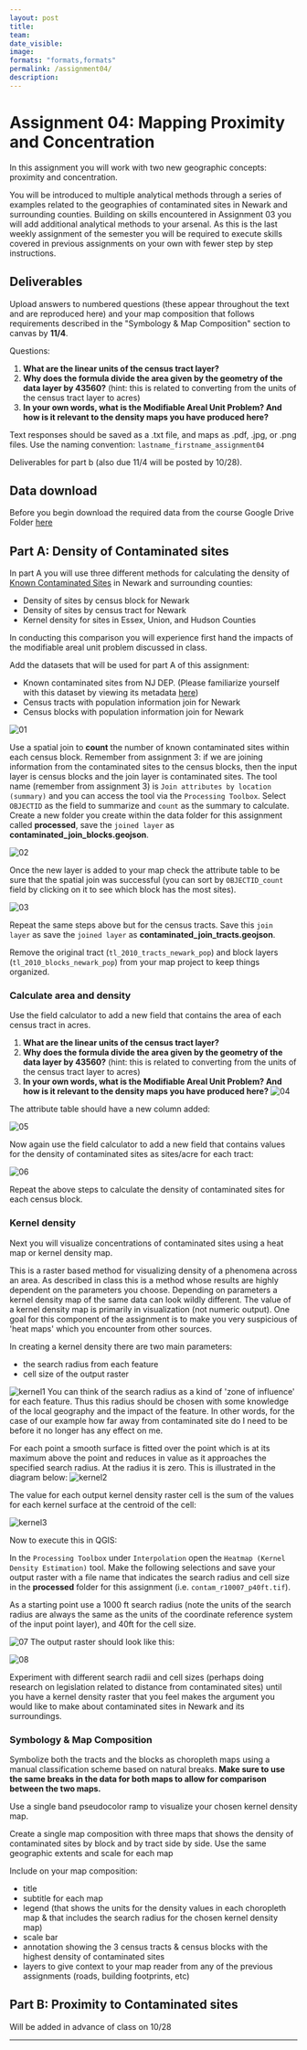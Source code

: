 ```yaml
---
layout: post
title: 
team: 
date_visible: 
image: 
formats: "formats,formats"
permalink: /assignment04/
description: 
---
```


# Assignment 04: Mapping Proximity and Concentration

In this assignment you will work with two new geographic concepts: proximity and concentration. 

You will be introduced to multiple analytical methods through a series of examples related to the geographies of contaminated sites in Newark and surrounding counties. Building on skills encountered in Assignment 03 you will add additional analytical methods to your arsenal. As this is the last weekly assignment of the semester you will be required to execute skills covered in previous assignments on your own with fewer step by step instructions.

## Deliverables 
Upload answers to numbered questions (these appear throughout the text and are reproduced here) and your map composition that follows requirements described in the "Symbology & Map Composition" section to canvas by **11/4**.  

Questions:  

1. **What are the linear units of the census tract layer?**
2. **Why does the formula divide the area given by the geometry of the data layer by 43560?** (hint: this is related to converting from the units of the census tract layer to acres)
3. **In your own words, what is the Modifiable Areal Unit Problem? And how is it relevant to the density maps you have produced here?**

Text responses should be saved as a .txt file, and maps as .pdf, .jpg, or .png files. Use the naming convention: 
`lastname_firstname_assignment04`

Deliverables for part b (also due 11/4 will be posted by 10/28).

## Data download

Before you begin download the required data from the course Google Drive Folder [here](https://drive.google.com/open?id=1xSRKJG7sPA-kH1GkRQu851hkqRtvJr-o)


## Part A: Density of Contaminated sites

In part A you will use three different methods for calculating the density of [Known Contaminated Sites](https://gisdata-njdep.opendata.arcgis.com/datasets/known-contaminated-site-list-for-new-jersey) in Newark and surrounding counties:  

- Density of sites by census block for Newark
- Density of sites by census tract for Newark
- Kernel density for sites in Essex, Union, and Hudson Counties

In conducting this comparison you will experience first hand the impacts of the modifiable areal unit problem discussed in class. 


Add the datasets that will be used for part A of this assignment:

- Known contaminated sites from NJ DEP. (Please familiarize yourself with this dataset by viewing its metadata [here](https://gisdata-njdep.opendata.arcgis.com/datasets/known-contaminated-site-list-for-new-jersey))
- Census tracts with population information join for Newark
- Census blocks with population information join for Newark

![01]

Use a spatial join to **count** the number of known contaminated sites within each census block. Remember from assignment 3: if we are joining information from the contaminated sites to the census blocks, then the input layer is census blocks and the join layer is contaminated sites. The tool name (remember from assignment 3) is `Join attributes by location (summary)` and you can access the tool via the `Processing Toolbox`. Select `OBJECTID` as the field to summarize and `count` as the summary to calculate. Create a new folder you create within the data folder for this assignment called **processed**, save the `joined layer` as **contaminated_join_blocks.geojson**.

![02]

Once the new layer is added to your map check the attribute table to be sure that the spatial join was successful (you can sort by `OBJECTID_count` field by clicking on it to see which block has the most sites).

![03]

Repeat the same steps above but for the census tracts. Save this `join layer` as save the `joined layer` as **contaminated_join_tracts.geojson**.

Remove the original tract (`tl_2010_tracts_newark_pop`) and block layers (`tl_2010_blocks_newark_pop`) from your map project to keep things organized. 

### Calculate area and density

Use the field calculator to add a new field that contains the area of each census tract in acres.

1. **What are the linear units of the census tract layer?**
2. **Why does the formula divide the area given by the geometry of the data layer by 43560?** (hint: this is related to converting from the units of the census tract layer to acres)
3. **In your own words, what is the Modifiable Areal Unit Problem? And how is it relevant to the density maps you have produced here?**
![04]

The attribute table should have a new column added: 

![05]

Now again use the field calculator to add a new field that contains values for the density of contaminated sites as sites/acre for each tract: 

![06]

Repeat the above steps to calculate the density of contaminated sites for each census block. 

### Kernel density 

Next you will visualize concentrations of contaminated sites using a heat map or kernel density map. 

This is a raster based method for visualizing density of a phenomena across an area. As described in class this is a method whose results are highly dependent on the parameters you choose. Depending on parameters a kernel density map of the same data can look wildly different. The value of a kernel density map is primarily in visualization (not numeric output). One goal for this component of the assignment is to make you very suspicious of 'heat maps' which you encounter from other sources. 

In creating a kernel density there are two main parameters: 

- the search radius from each feature
- cell size of the output raster

![kernel1]
You can think of the search radius as a kind of 'zone of influence' for each feature. Thus this radius should be chosen with some knowledge of the local geography and the impact of the feature. In other words, for the case of our example how far away from contaminated site do I need to be before it no longer has any effect on me. 

For each point a smooth surface is fitted over the point which is at its maximum above the point and reduces in value as it approaches the specified search radius. At the radius it is zero. This is illustrated in the diagram below: 
![kernel2]

The value for each output kernel density raster cell is the sum of the values for each kernel surface at the centroid of the cell: 

![kernel3]

Now to execute this in QGIS:

In the `Processing Toolbox` under `Interpolation` open the `Heatmap (Kernel Density Estimation)` tool. Make the following selections and save your output raster with a file name that indicates the search radius and cell size in the **processed** folder for this assignment (i.e. `contam_r10007_p40ft.tif`). 

As a starting point use a 1000 ft search radius (note the units of the search radius are always the same as the units of the coordinate reference system of the input point layer), and 40ft for the cell size. 

![07]
The output raster should look like this: 

![08]

Experiment with different search radii and cell sizes (perhaps doing research on legislation related to distance from contaminated sites) until you have a kernel density raster that you feel makes the argument you would like to make about contaminated sites in Newark and its surroundings. 


### Symbology & Map Composition

Symbolize both the tracts and the blocks as choropleth maps using a manual classification scheme based on natural breaks. **Make sure to use the same breaks in the data for both maps to allow for comparison between the two maps.**

Use a single band pseudocolor ramp to visualize your chosen kernel density map.

Create a single map composition with three maps that shows the density of contaminated sites by block and by tract side by side. Use the same geographic extents and scale for each map 

Include on your map composition:  

- title 
- subtitle for each map
- legend (that shows the units for the density values in each choropleth map & that includes the search radius for the chosen kernel density map)
- scale bar
- annotation showing the 3 census tracts & census blocks with the highest density of contaminated sites
- layers to give context to your map reader from any of the previous assignments (roads, building footprints, etc)


## Part B: Proximity to Contaminated sites  

Will be added in advance of class on 10/28





---
[01]: ../assets/images/assignment04/01.png
[02]: ../assets/images/assignment04/02.png
[03]: ../assets/images/assignment04/03.png
[04]: ../assets/images/assignment04/04.png
[05]: ../assets/images/assignment04/05.png
[06]: ../assets/images/assignment04/06.png
[07]: ../assets/images/assignment04/07.png
[08]: ../assets/images/assignment04/08.png
[kernel1]: ../assets/images/assignment04/kernel1.png
[kernel2]: ../assets/images/assignment04/kernel2.png
[kernel3]: ../assets/images/assignment04/kernel3.png